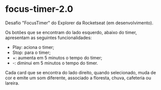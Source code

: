 # focus-timer-2.0
Desafio "FocusTimer" do Explorer da Rocketseat (em desenvolvimento).

Os botões que se encontram do lado esquerdo, abaixo do timer, apresentam as seguintes funcionalidades:

- Play: aciona o timer;
- Stop: para o timer;
- +: aumenta em 5 minutos o tempo do timer;
- -: diminui em 5 minutos o tempo do timer.

Cada card que se encontra do lado direito, quando selecionado, muda de cor e emite um som diferente, associado a floresta, chuva, cafeteria ou lareira.